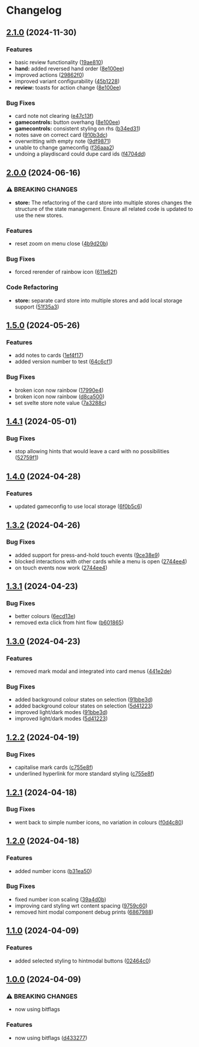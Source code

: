 # Changelog

## [2.1.0](https://github.com/jparkhouse/hanabi-tracker/compare/v2.0.0...v2.1.0) (2024-11-30)


### Features

* basic review functionality ([19ae810](https://github.com/jparkhouse/hanabi-tracker/commit/19ae810024895cce36588d5a7843c7f740305b3e))
* **hand:** added reversed hand order ([8e100ee](https://github.com/jparkhouse/hanabi-tracker/commit/8e100ee514fadb4838c75cbab6323d62fa0bff7a))
* improved actions ([29862f0](https://github.com/jparkhouse/hanabi-tracker/commit/29862f06f3e7b5aec5e7ad96efbcebe9276cdb34))
* improved variant configurability ([45b1228](https://github.com/jparkhouse/hanabi-tracker/commit/45b1228dcd27a595a587c0b3d56d4336f239e588))
* **review:** toasts for action change ([8e100ee](https://github.com/jparkhouse/hanabi-tracker/commit/8e100ee514fadb4838c75cbab6323d62fa0bff7a))


### Bug Fixes

* card note not clearing ([e47c13f](https://github.com/jparkhouse/hanabi-tracker/commit/e47c13fce7ba3277c33653d704b287bc8e8eadda))
* **gamecontrols:** button overhang ([8e100ee](https://github.com/jparkhouse/hanabi-tracker/commit/8e100ee514fadb4838c75cbab6323d62fa0bff7a))
* **gamecontrols:** consistent styling on rhs ([b34ed31](https://github.com/jparkhouse/hanabi-tracker/commit/b34ed310f6ec58d5d3e3fce4d594bbcee887bb26))
* notes save on correct card ([910b3dc](https://github.com/jparkhouse/hanabi-tracker/commit/910b3dc7b76ed97d3ee71f10e3f90710560a4e7a))
* overwritting with empty note ([9df9871](https://github.com/jparkhouse/hanabi-tracker/commit/9df987190f691656abae5f872db2280215c42b87))
* unable to change gameconfig ([f36aaa2](https://github.com/jparkhouse/hanabi-tracker/commit/f36aaa27bb1d5f54f46d0c9fbf65ee4d70459dbd))
* undoing a playdiscard could dupe card ids ([f4704dd](https://github.com/jparkhouse/hanabi-tracker/commit/f4704ddca6edcc41c858d6fa24703da851fe3317))

## [2.0.0](https://github.com/jparkhouse/hanabi-tracker/compare/v1.5.0...v2.0.0) (2024-06-16)


### ⚠ BREAKING CHANGES

* **store:** The refactoring of the card store into multiple stores changes the structure of the state management. Ensure all related code is updated to use the new stores.

### Features

* reset zoom on menu close ([4b9d20b](https://github.com/jparkhouse/hanabi-tracker/commit/4b9d20b4e636207591adecaa3f0351bdfee70a61))


### Bug Fixes

* forced rerender of rainbow icon ([611e62f](https://github.com/jparkhouse/hanabi-tracker/commit/611e62fc12da9296f8fbecead289eed822141046))


### Code Refactoring

* **store:** separate card store into multiple stores and add local storage support ([51f35a3](https://github.com/jparkhouse/hanabi-tracker/commit/51f35a371de1738f7271256a0cbaa29ba178fd7e))

## [1.5.0](https://github.com/jparkhouse/hanabi-tracker/compare/v1.4.1...v1.5.0) (2024-05-26)


### Features

* add notes to cards ([1ef4f17](https://github.com/jparkhouse/hanabi-tracker/commit/1ef4f17bd2cbc65b9aa21a4991538b03b2a888bc))
* added version number to test ([64c6cf1](https://github.com/jparkhouse/hanabi-tracker/commit/64c6cf19bc2ab91bccfe68e0efdb9a80dbcc324b))


### Bug Fixes

* broken icon now rainbow ([17990e4](https://github.com/jparkhouse/hanabi-tracker/commit/17990e4d0f0828f719adb1816151fbb4ea342989))
* broken icon now rainbow ([d8ca500](https://github.com/jparkhouse/hanabi-tracker/commit/d8ca500475b6bb5c8b239dad3748de855100331c))
* set svelte store note value ([7a3288c](https://github.com/jparkhouse/hanabi-tracker/commit/7a3288cf8906d6f22a3ec7e3ee2b63087531c0af))

## [1.4.1](https://github.com/jparkhouse/hanabi-tracker/compare/v1.4.0...v1.4.1) (2024-05-01)


### Bug Fixes

* stop allowing hints that would leave a card with no possibilities ([52759f1](https://github.com/jparkhouse/hanabi-tracker/commit/52759f126d75d3ea72957aeb9ca0eb635e917f66))

## [1.4.0](https://github.com/jparkhouse/hanabi-tracker/compare/v1.3.2...v1.4.0) (2024-04-28)


### Features

* updated gameconfig to use local storage ([6f0b5c6](https://github.com/jparkhouse/hanabi-tracker/commit/6f0b5c664fbc5d3c51463ef2aeb2669a6fef4ec4))

## [1.3.2](https://github.com/jparkhouse/hanabi-tracker/compare/v1.3.1...v1.3.2) (2024-04-26)


### Bug Fixes

* added support for press-and-hold touch events ([9ce38e9](https://github.com/jparkhouse/hanabi-tracker/commit/9ce38e9b738737dabd76c5df9e9ddd14c942d454))
* blocked interactions with other cards while a menu is open ([2744ee4](https://github.com/jparkhouse/hanabi-tracker/commit/2744ee4ef264d91ce3e04f5f4be4db300b094a7e))
* on touch events now work ([2744ee4](https://github.com/jparkhouse/hanabi-tracker/commit/2744ee4ef264d91ce3e04f5f4be4db300b094a7e))

## [1.3.1](https://github.com/jparkhouse/hanabi-tracker/compare/v1.3.0...v1.3.1) (2024-04-23)


### Bug Fixes

* better colours ([6ecd13e](https://github.com/jparkhouse/hanabi-tracker/commit/6ecd13e84a0799be6e0fa9fc6237e2fb72ad7124))
* removed exta click from hint flow ([b601865](https://github.com/jparkhouse/hanabi-tracker/commit/b6018650d2dbe23db3e180326ddb0b5320262409))

## [1.3.0](https://github.com/jparkhouse/hanabi-tracker/compare/v1.2.2...v1.3.0) (2024-04-23)


### Features

* removed mark modal and integrated into card menus ([441e2de](https://github.com/jparkhouse/hanabi-tracker/commit/441e2de038706b65228dd6b83851742165af92ca))


### Bug Fixes

* added background colour states on selection ([91bbe3d](https://github.com/jparkhouse/hanabi-tracker/commit/91bbe3d58ab531422b2d028ad1c2d963c46d3ab4))
* added background colour states on selection ([5d41223](https://github.com/jparkhouse/hanabi-tracker/commit/5d41223f419d2976f87f67f36eeb37a8a1993d25))
* improved light/dark modes ([91bbe3d](https://github.com/jparkhouse/hanabi-tracker/commit/91bbe3d58ab531422b2d028ad1c2d963c46d3ab4))
* improved light/dark modes ([5d41223](https://github.com/jparkhouse/hanabi-tracker/commit/5d41223f419d2976f87f67f36eeb37a8a1993d25))

## [1.2.2](https://github.com/jparkhouse/hanabi-tracker/compare/v1.2.1...v1.2.2) (2024-04-19)


### Bug Fixes

* capitalise mark cards ([c755e8f](https://github.com/jparkhouse/hanabi-tracker/commit/c755e8f77bc3e0d040b7711813c0d0399ff22d29))
* underlined hyperlink for more standard styling ([c755e8f](https://github.com/jparkhouse/hanabi-tracker/commit/c755e8f77bc3e0d040b7711813c0d0399ff22d29))

## [1.2.1](https://github.com/jparkhouse/hanabi-tracker/compare/v1.2.0...v1.2.1) (2024-04-18)


### Bug Fixes

* went back to simple number icons, no variation in colours ([f0d4c80](https://github.com/jparkhouse/hanabi-tracker/commit/f0d4c8053e54c611f947e77da2c58a937cbbdfb0))

## [1.2.0](https://github.com/jparkhouse/hanabi-tracker/compare/v1.1.0...v1.2.0) (2024-04-18)


### Features

* added number icons ([b31ea50](https://github.com/jparkhouse/hanabi-tracker/commit/b31ea500f3ca0007c0e987388f2111bd5a2cc895))


### Bug Fixes

* fixed number icon scaling ([39a4d0b](https://github.com/jparkhouse/hanabi-tracker/commit/39a4d0bacd11012d4e65cb12dc837255d1108ae7))
* improving card styling wrt content spacing ([9759c60](https://github.com/jparkhouse/hanabi-tracker/commit/9759c6000db7b8c6b394f094083f66c4d9e66b62))
* removed hint modal component debug prints ([6867988](https://github.com/jparkhouse/hanabi-tracker/commit/686798844c6284365347308ff46f52c8b4f0f4f2))

## [1.1.0](https://github.com/jparkhouse/hanabi-tracker/compare/v1.0.0...v1.1.0) (2024-04-09)


### Features

* added selected styling to hintmodal buttons ([02464c0](https://github.com/jparkhouse/hanabi-tracker/commit/02464c0be0c7feaae59a5085f4b1ed4abdba325d))

## [1.0.0](https://github.com/jparkhouse/hanabi-tracker/compare/0.7.4...v1.0.0) (2024-04-09)


### ⚠ BREAKING CHANGES

* now using bitflags

### Features

* now using bitflags ([d433277](https://github.com/jparkhouse/hanabi-tracker/commit/d433277094967871b84bfe5d45efde8279f76d4b))
